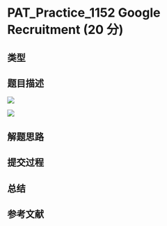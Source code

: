 # PAT_Practice_1152 Google Recruitment (20 分)

## 类型

## 题目描述

![](https://image.haiqingd.top/20210707195233.png)

![](https://image.haiqingd.top/20210707195247.png)


## 解题思路

## 提交过程

## 总结

## 参考文献